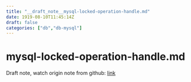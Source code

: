 ```yaml
---
title: "__draft_note__mysql-locked-operation-handle.md"
date: 1919-08-10T11:45:14Z
draft: false
categories: ["db","db-mysql"]
---
```


# mysql-locked-operation-handle.md

Draft note, watch origin note from github: [link](https://github.com/tinghaolai/just-random-note/blob/master/db/mysql/mysql-locked-operation-handle.md)